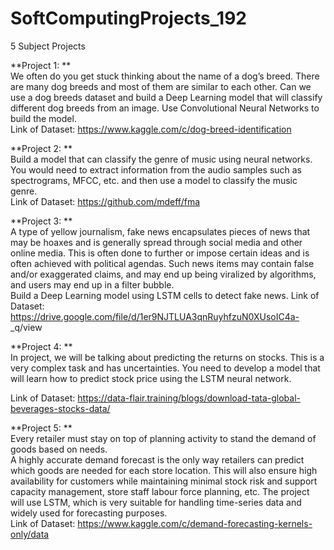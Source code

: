 # SoftComputingProjects_192
5 Subject Projects

**Project 1:  **  
We often do you get stuck thinking about the name of a dog’s breed. There are many dog breeds
and most of them are similar to each other. Can we use a dog breeds dataset and build a Deep
Learning model that will classify different dog breeds from an image. Use Convolutional
Neural Networks to build the model.  
Link of Dataset: https://www.kaggle.com/c/dog-breed-identification  

**Project 2:  **  
Build a model that can classify the genre of music using neural networks. You would need to
extract information from the audio samples such as spectrograms, MFCC, etc. and then use a
model to classify the music genre.    
Link of Dataset: https://github.com/mdeff/fma  

**Project 3:  **  
A type of yellow journalism, fake news encapsulates pieces of news that may be hoaxes and is
generally spread through social media and other online media. This is often done to further or
impose certain ideas and is often achieved with political agendas. Such news items may contain
false and/or exaggerated claims, and may end up being viralized by algorithms, and users may
end up in a filter bubble.  
Build a Deep Learning model using LSTM cells to detect fake news.
Link of Dataset: https://drive.google.com/file/d/1er9NJTLUA3qnRuyhfzuN0XUsoIC4a-
_q/view  

**Project 4: **   
In project, we will be talking about predicting the returns on stocks. This is a very complex
task and has uncertainties. You need to develop a model that will learn how to predict stock
price using the LSTM neural network.  

Link of Dataset: https://data-flair.training/blogs/download-tata-global-beverages-stocks-data/  

**Project 5:  **  
Every retailer must stay on top of planning activity to stand the demand of goods based on
needs.  
A highly accurate demand forecast is the only way retailers can predict which goods are needed
for each store location. This will also ensure high availability for customers while maintaining
minimal stock risk and support capacity management, store staff labour force planning, etc.
The project will use LSTM, which is very suitable for handling time-series data and widely
used for forecasting purposes.  
Link of Dataset: https://www.kaggle.com/c/demand-forecasting-kernels-only/data  
